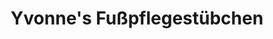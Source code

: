 ---
title: "Yvonne's Fußpflegestübchen"
url: /nuernberg/yvonnes-fusspflegestuebchen/
shop: Allgemein
---